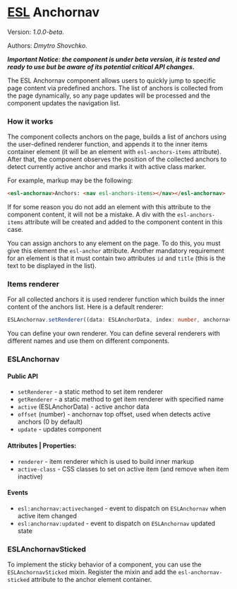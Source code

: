 # [ESL](../../../) Anchornav

Version: *1.0.0-beta*.

Authors: *Dmytro Shovchko*.

***Important Notice: the component is under beta version, it is tested and ready to use but be aware of its potential critical API changes.***

<a name="intro"></a>

The ESL Anchornav component allows users to quickly jump to specific page content via predefined anchors. The list of anchors is collected from the page dynamically, so any page updates will be processed and the component updates the navigation list.

### How it works

The component collects anchors on the page, builds a list of anchors using the user-defined renderer function, and appends it to the inner items container element (it will be an element with `esl-anchors-items` attribute). After that, the component observes the position of the collected anchors to detect currently active anchor and marks it with active class marker.

For example, markup may be the following:
```html
<esl-anchornav>Anchors: <nav esl-anchors-items></nav></esl-anchornav>
```
If for some reason you do not add an element with this attribute to the component content, it will not be a mistake. A div with the `esl-anchors-items` attribute will be created and added to the component content in this case.

You can assign anchors to any element on the page. To do this, you must give this element the `esl-anchor` attribute. Another mandatory requirement for an element is that it must contain two attributes `id` and `title` (this is the text to be displayed in the list).

### Items renderer

For all collected anchors it is used renderer function which builds the inner content of the anchors list. Here is a default renderer:
```ts
ESLAnchornav.setRenderer((data: ESLAnchorData, index: number, anchornav: ESLAnchornav) => `<a class="esl-anchornav-item" href="#${data.id}">${data.title}</a>`);
```
You can define your own renderer. You can define several renderers with different names and use them on different components.

### ESLAnchornav

#### Public API
- `setRenderer` - a static method to set item renderer
- `getRenderer` - a static method to get item renderer with specified name
- `active` (ESLAnchorData) - active anchor data
- `offset` (number) - anchornav top offset, used when detects active anchors (0 by default)
- `update` - updates component

#### Attributes | Properties:

- `renderer` - item renderer which is used to build inner markup
- `active-class` - CSS classes to set on active item (and remove when item inactive)

#### Events

 - `esl:anchornav:activechanged` - event to dispatch on `ESLAnchornav` when active item changed
 - `esl:anchornav:updated` - event to dispatch on `ESLAnchornav` updated state

### ESLAnchornavSticked

To implement the sticky behavior of a component, you can use the `ESLAnchornavSticked` mixin. Register the mixin and add the `esl-anchornav-sticked` attribute to the anchor element container.
